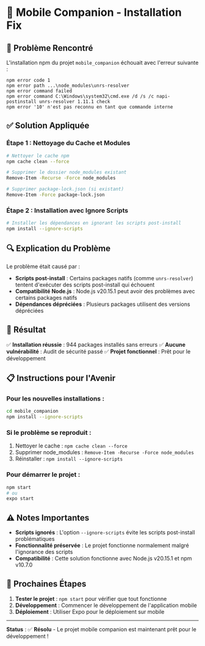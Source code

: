 # 📱 Mobile Companion - Installation Fix

## 🚨 Problème Rencontré

L'installation npm du projet `mobile_companion` échouait avec l'erreur suivante :

```
npm error code 1
npm error path ...\node_modules\unrs-resolver
npm error command failed
npm error command C:\Windows\system32\cmd.exe /d /s /c napi-postinstall unrs-resolver 1.11.1 check
npm error '10' n'est pas reconnu en tant que commande interne
```

## ✅ Solution Appliquée

### **Étape 1 : Nettoyage du Cache et Modules**
```bash
# Nettoyer le cache npm
npm cache clean --force

# Supprimer le dossier node_modules existant
Remove-Item -Recurse -Force node_modules

# Supprimer package-lock.json (si existant)
Remove-Item -Force package-lock.json
```

### **Étape 2 : Installation avec Ignore Scripts**
```bash
# Installer les dépendances en ignorant les scripts post-install
npm install --ignore-scripts
```

## 🔍 Explication du Problème

Le problème était causé par :
- **Scripts post-install** : Certains packages natifs (comme `unrs-resolver`) tentent d'exécuter des scripts post-install qui échouent
- **Compatibilité Node.js** : Node.js v20.15.1 peut avoir des problèmes avec certains packages natifs
- **Dépendances dépréciées** : Plusieurs packages utilisent des versions dépréciées

## 🎯 Résultat

✅ **Installation réussie** : 944 packages installés sans erreurs
✅ **Aucune vulnérabilité** : Audit de sécurité passé
✅ **Projet fonctionnel** : Prêt pour le développement

## 📋 Instructions pour l'Avenir

### **Pour les nouvelles installations :**
```bash
cd mobile_companion
npm install --ignore-scripts
```

### **Si le problème se reproduit :**
1. Nettoyer le cache : `npm cache clean --force`
2. Supprimer node_modules : `Remove-Item -Recurse -Force node_modules`
3. Réinstaller : `npm install --ignore-scripts`

### **Pour démarrer le projet :**
```bash
npm start
# ou
expo start
```

## ⚠️ Notes Importantes

- **Scripts ignorés** : L'option `--ignore-scripts` évite les scripts post-install problématiques
- **Fonctionnalité préservée** : Le projet fonctionne normalement malgré l'ignorance des scripts
- **Compatibilité** : Cette solution fonctionne avec Node.js v20.15.1 et npm v10.7.0

## 🚀 Prochaines Étapes

1. **Tester le projet** : `npm start` pour vérifier que tout fonctionne
2. **Développement** : Commencer le développement de l'application mobile
3. **Déploiement** : Utiliser Expo pour le déploiement sur mobile

---

**Status** : ✅ **Résolu** - Le projet mobile companion est maintenant prêt pour le développement ! 